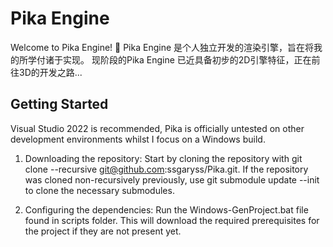 # Pika Engine
Welcome to Pika Engine! 🎉
Pika Engine 是个人独立开发的渲染引擎，旨在将我的所学付诸于实现。
现阶段的Pika Engine 已近具备初步的2D引擎特征，正在前往3D的开发之路...
## Getting Started
Visual Studio 2022 is recommended, Pika is officially untested on other development environments whilst I focus on a Windows build.
1. Downloading the repository:
   Start by cloning the repository with git clone --recursive git@github.com:ssgaryss/Pika.git.
   If the repository was cloned non-recursively previously, use git submodule update --init to clone the necessary submodules.

2. Configuring the dependencies:
   Run the Windows-GenProject.bat file found in scripts folder. This will download the required prerequisites for the project if they are not present yet.
   
